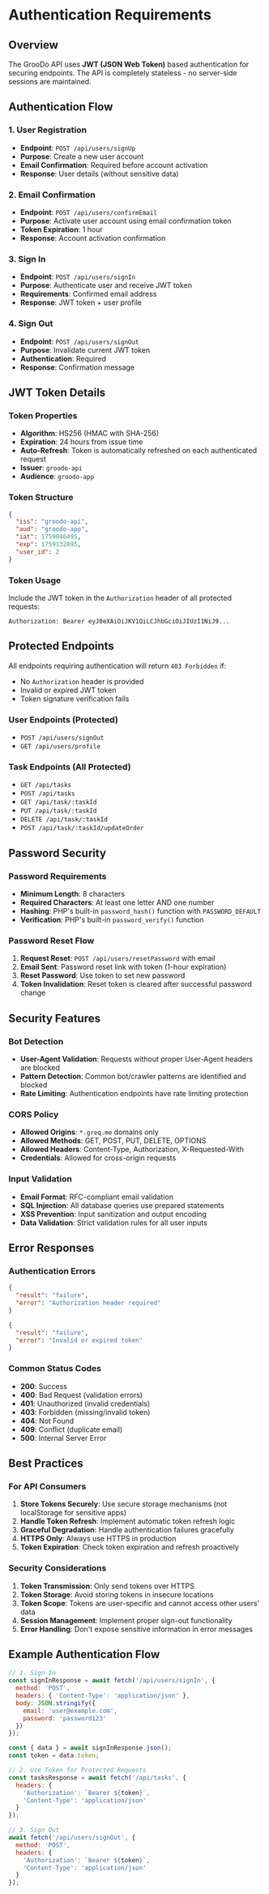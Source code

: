 # Authentication Requirements

## Overview

The GrooDo API uses **JWT (JSON Web Token)** based authentication for securing endpoints. The API is completely stateless - no server-side sessions are maintained.

## Authentication Flow

### 1. User Registration
- **Endpoint**: `POST /api/users/signUp`
- **Purpose**: Create a new user account
- **Email Confirmation**: Required before account activation
- **Response**: User details (without sensitive data)

### 2. Email Confirmation
- **Endpoint**: `POST /api/users/confirmEmail`
- **Purpose**: Activate user account using email confirmation token
- **Token Expiration**: 1 hour
- **Response**: Account activation confirmation

### 3. Sign In
- **Endpoint**: `POST /api/users/signIn`
- **Purpose**: Authenticate user and receive JWT token
- **Requirements**: Confirmed email address
- **Response**: JWT token + user profile

### 4. Sign Out
- **Endpoint**: `POST /api/users/signOut`
- **Purpose**: Invalidate current JWT token
- **Authentication**: Required
- **Response**: Confirmation message

## JWT Token Details

### Token Properties
- **Algorithm**: HS256 (HMAC with SHA-256)
- **Expiration**: 24 hours from issue time
- **Auto-Refresh**: Token is automatically refreshed on each authenticated request
- **Issuer**: `groodo-api`
- **Audience**: `groodo-app`

### Token Structure
```json
{
  "iss": "groodo-api",
  "aud": "groodo-app", 
  "iat": 1759046495,
  "exp": 1759132895,
  "user_id": 2
}
```

### Token Usage
Include the JWT token in the `Authorization` header of all protected requests:

```http
Authorization: Bearer eyJ0eXAiOiJKV1QiLCJhbGciOiJIUzI1NiJ9...
```

## Protected Endpoints

All endpoints requiring authentication will return `403 Forbidden` if:
- No `Authorization` header is provided
- Invalid or expired JWT token
- Token signature verification fails

### User Endpoints (Protected)
- `POST /api/users/signOut`
- `GET /api/users/profile`

### Task Endpoints (All Protected)
- `GET /api/tasks`
- `POST /api/tasks`
- `GET /api/task/:taskId`
- `PUT /api/task/:taskId`
- `DELETE /api/task/:taskId`
- `POST /api/task/:taskId/updateOrder`

## Password Security

### Password Requirements
- **Minimum Length**: 8 characters
- **Required Characters**: At least one letter AND one number
- **Hashing**: PHP's built-in `password_hash()` function with `PASSWORD_DEFAULT`
- **Verification**: PHP's built-in `password_verify()` function

### Password Reset Flow
1. **Request Reset**: `POST /api/users/resetPassword` with email
2. **Email Sent**: Password reset link with token (1-hour expiration)
3. **Reset Password**: Use token to set new password
4. **Token Invalidation**: Reset token is cleared after successful password change

## Security Features

### Bot Detection
- **User-Agent Validation**: Requests without proper User-Agent headers are blocked
- **Pattern Detection**: Common bot/crawler patterns are identified and blocked
- **Rate Limiting**: Authentication endpoints have rate limiting protection

### CORS Policy
- **Allowed Origins**: `*.greq.me` domains only
- **Allowed Methods**: GET, POST, PUT, DELETE, OPTIONS
- **Allowed Headers**: Content-Type, Authorization, X-Requested-With
- **Credentials**: Allowed for cross-origin requests

### Input Validation
- **Email Format**: RFC-compliant email validation
- **SQL Injection**: All database queries use prepared statements
- **XSS Prevention**: Input sanitization and output encoding
- **Data Validation**: Strict validation rules for all user inputs

## Error Responses

### Authentication Errors
```json
{
  "result": "failure",
  "error": "Authorization header required"
}
```

```json
{
  "result": "failure", 
  "error": "Invalid or expired token"
}
```

### Common Status Codes
- **200**: Success
- **400**: Bad Request (validation errors)
- **401**: Unauthorized (invalid credentials)
- **403**: Forbidden (missing/invalid token)
- **404**: Not Found
- **409**: Conflict (duplicate email)
- **500**: Internal Server Error

## Best Practices

### For API Consumers
1. **Store Tokens Securely**: Use secure storage mechanisms (not localStorage for sensitive apps)
2. **Handle Token Refresh**: Implement automatic token refresh logic
3. **Graceful Degradation**: Handle authentication failures gracefully
4. **HTTPS Only**: Always use HTTPS in production
5. **Token Expiration**: Check token expiration and refresh proactively

### Security Considerations
1. **Token Transmission**: Only send tokens over HTTPS
2. **Token Storage**: Avoid storing tokens in insecure locations
3. **Token Scope**: Tokens are user-specific and cannot access other users' data
4. **Session Management**: Implement proper sign-out functionality
5. **Error Handling**: Don't expose sensitive information in error messages

## Example Authentication Flow

```javascript
// 1. Sign In
const signInResponse = await fetch('/api/users/signIn', {
  method: 'POST',
  headers: { 'Content-Type': 'application/json' },
  body: JSON.stringify({
    email: 'user@example.com',
    password: 'password123'
  })
});

const { data } = await signInResponse.json();
const token = data.token;

// 2. Use Token for Protected Requests
const tasksResponse = await fetch('/api/tasks', {
  headers: {
    'Authorization': `Bearer ${token}`,
    'Content-Type': 'application/json'
  }
});

// 3. Sign Out
await fetch('/api/users/signOut', {
  method: 'POST',
  headers: {
    'Authorization': `Bearer ${token}`,
    'Content-Type': 'application/json'
  }
});
```
